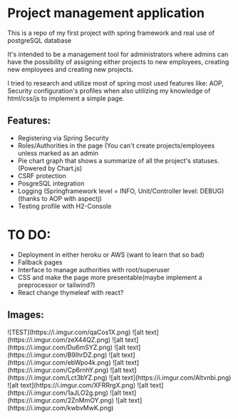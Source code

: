 # Project management application
<p>This is a repo of my first project with spring framework and real use of postgreSQL database</p>
<p>It's intended to be a management tool for administrators where admins can have the possibility of 
assigning either projects to new employees, creating new employees and creating new projects.</p>


<p>I tried to research and utilize most of spring most used features like: AOP, Security
configuration's profiles when also utilizing my knowledge of html/css/js to implement a simple page.</p>

<h2>Features:</h2>
<ul>
    <li>Registering via Spring Security</li>
    <li>Roles/Authorities in the page (You can't create projects/employees unless marked as an admin</li>
    <li>Pie chart graph that shows a summarize of all the project's statuses. (Powered by Chart.js)</li>
    <li>CSRF protection</li>
    <li>PosgreSQL integration</li>
    <li>Logging (Springframework level = INFO, Unit/Controller level: DEBUG) (thanks to AOP with aspectj)</li>
    <li>Testing profile with H2-Console</li>
</ul>

<h1>TO DO:</h1>
<ul>
    <li>Deployment in either heroku or AWS (want to learn that so bad)</li>
    <li>Fallback pages</li>
    <li>Interface to manage authorities with root/superuser</li>
    <li>CSS and make the page more presentable(maybe implement a preprocessor or tailwind?)</li>
    <li>React change thymeleaf with react?</li>
</ul>

<h2>Images:</h2>
![TEST](https://i.imgur.com/qaCos1X.png)
![alt text](https://i.imgur.com/zeX44QZ.png)
![alt text](https://i.imgur.com/Du6mSYZ.png)
![alt text](https://i.imgur.com/B9IhrDZ.png)
![alt text](https://i.imgur.com/ebWpo4k.png)
![alt text](https://i.imgur.com/Cp6rnhY.png)
![alt text](https://i.imgur.com/Lct3bYZ.png)
![alt text](https://i.imgur.com/Altvnbi.png)
![alt text](https://i.imgur.com/XFRRrgX.png)
![alt text](https://i.imgur.com/1aJLO2g.png)
![alt text](https://i.imgur.com/2ZnMmOY.png)
![alt text](https://i.imgur.com/kwbvMwK.png)
